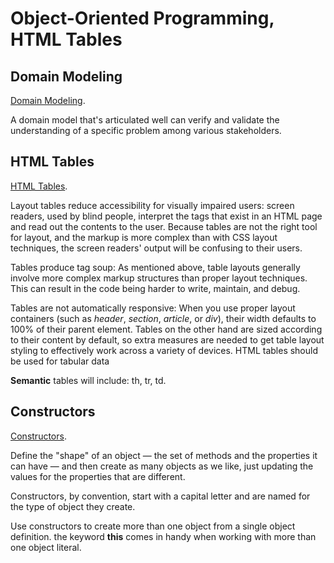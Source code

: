 # Object-Oriented Programming, HTML Tables

## Domain Modeling

[Domain Modeling](https://github.com/codefellows/domain_modeling#domain-modeling).

A domain model that's articulated well can verify and validate the understanding of a specific problem among various stakeholders.

## HTML Tables

[HTML Tables](https://developer.mozilla.org/en-US/docs/Learn/HTML/Tables/Basics).

Layout tables reduce accessibility for visually impaired users: screen readers, used by blind people, interpret the tags that exist in an HTML page and read out the contents to the user. Because tables are not the right tool for layout, and the markup is more complex than with CSS layout techniques, the screen readers' output will be confusing to their users.

Tables produce tag soup: As mentioned above, table layouts generally involve more complex markup structures than proper layout techniques. This can result in the code being harder to write, maintain, and debug.

Tables are not automatically responsive: When you use proper layout containers (such as *header*, *section*, *article*, or *div*), their width defaults to 100% of their parent element. Tables on the other hand are sized according to their content by default, so extra measures are needed to get table layout styling to effectively work across a variety of devices.
HTML tables should be used for tabular data

**Semantic** tables will include: th, tr, td.

## Constructors

[Constructors](https://developer.mozilla.org/en-US/docs/Learn/JavaScript/Objects/Basics#introducing_constructors).

Define the "shape" of an object — the set of methods and the properties it can have — and then create as many objects as we like, just updating the values for the properties that are different.

Constructors, by convention, start with a capital letter and are named for the type of object they create.

Use constructors to create more than one object from a single object definition. the keyword **this** comes in handy when working with more than one object literal.